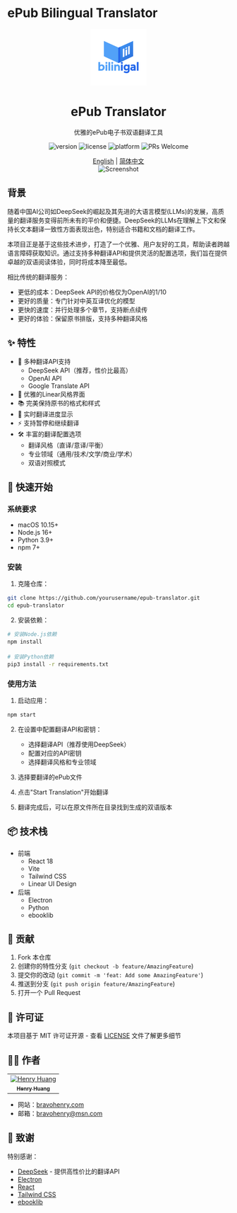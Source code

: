# ePub Bilingual Translator

<div align="center">
  <img src="public/icon.png" alt="ePub Translator" width="128" height="128">
  <h1>ePub Translator</h1>
  <p>优雅的ePub电子书双语翻译工具</p>
</div>

<p align="center">
  <img src="https://img.shields.io/badge/version-1.0.0-blue.svg" alt="version">
  <img src="https://img.shields.io/badge/license-MIT-green.svg" alt="license">
  <img src="https://img.shields.io/badge/platform-macOS-lightgrey.svg" alt="platform">
  <img src="https://img.shields.io/badge/PRs-welcome-brightgreen.svg" alt="PRs Welcome">
</p>

<div align="center">
  <a href="README.md">English</a> | <a href="README_CN.md">简体中文</a>
</div>

<div align="center">
  <img src="screenshots/app.png" alt="Screenshot" width="800">
</div>

## 背景

随着中国AI公司如DeepSeek的崛起及其先进的大语言模型(LLMs)的发展，高质量的翻译服务变得前所未有的平价和便捷。DeepSeek的LLMs在理解上下文和保持长文本翻译一致性方面表现出色，特别适合书籍和文档的翻译工作。

本项目正是基于这些技术进步，打造了一个优雅、用户友好的工具，帮助读者跨越语言障碍获取知识。通过支持多种翻译API和提供灵活的配置选项，我们旨在提供卓越的双语阅读体验，同时将成本降至最低。

相比传统的翻译服务：
- 更低的成本：DeepSeek API的价格仅为OpenAI的1/10
- 更好的质量：专门针对中英互译优化的模型
- 更快的速度：并行处理多个章节，支持断点续传
- 更好的体验：保留原书排版，支持多种翻译风格

## ✨ 特性

- 🎯 多种翻译API支持
  - DeepSeek API（推荐，性价比最高）
  - OpenAI API
  - Google Translate API
- 🎨 优雅的Linear风格界面
- 📚 完美保持原书的格式和样式
- 🔄 实时翻译进度显示
- ⚡ 支持暂停和继续翻译
- 🛠️ 丰富的翻译配置选项
  - 翻译风格（直译/意译/平衡）
  - 专业领域（通用/技术/文学/商业/学术）
  - 双语对照模式

## 🚀 快速开始

### 系统要求

- macOS 10.15+
- Node.js 16+
- Python 3.9+
- npm 7+

### 安装

1. 克隆仓库：
```bash
git clone https://github.com/yourusername/epub-translator.git
cd epub-translator
```

2. 安装依赖：
```bash
# 安装Node.js依赖
npm install

# 安装Python依赖
pip3 install -r requirements.txt
```

### 使用方法

1. 启动应用：
```bash
npm start
```

2. 在设置中配置翻译API和密钥：
   - 选择翻译API（推荐使用DeepSeek）
   - 配置对应的API密钥
   - 选择翻译风格和专业领域

3. 选择要翻译的ePub文件
4. 点击"Start Translation"开始翻译
5. 翻译完成后，可以在原文件所在目录找到生成的双语版本

## 📦 技术栈

- 前端
  - React 18
  - Vite
  - Tailwind CSS
  - Linear UI Design
- 后端
  - Electron
  - Python
  - ebooklib

## 🤝 贡献

1. Fork 本仓库
2. 创建你的特性分支 (`git checkout -b feature/AmazingFeature`)
3. 提交你的改动 (`git commit -m 'feat: Add some AmazingFeature'`)
4. 推送到分支 (`git push origin feature/AmazingFeature`)
5. 打开一个 Pull Request

## 📝 许可证

本项目基于 MIT 许可证开源 - 查看 [LICENSE](LICENSE) 文件了解更多细节

## 👨‍💻 作者

<table>
  <tr>
    <td align="center">
      <a href="https://bravohenry.com">
        <img src="https://github.com/yourusername.png" width="100px;" alt="Henry Huang"/><br />
        <sub><b>Henry Huang</b></sub>
      </a>
    </td>
  </tr>
</table>

- 网站：[bravohenry.com](https://bravohenry.com)
- 邮箱：[bravohenry@msn.com](mailto:bravohenry@msn.com)

## 🙏 致谢

特别感谢：

- [DeepSeek](https://deepseek.com) - 提供高性价比的翻译API
- [Electron](https://www.electronjs.org/)
- [React](https://reactjs.org/)
- [Tailwind CSS](https://tailwindcss.com/)
- [ebooklib](https://github.com/aerkalov/ebooklib) 